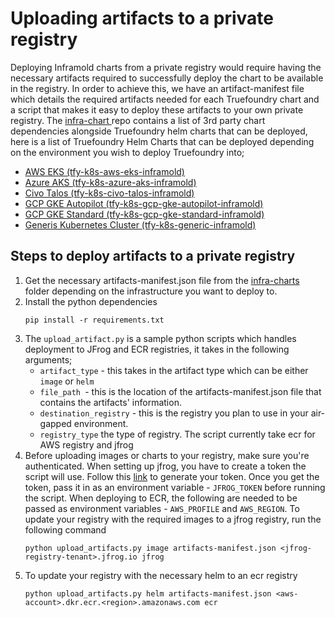 # Uploading artifacts to a private registry

Deploying Inframold charts from a private registry would require having the necessary artifacts required to successfully deploy the chart to be available in the registry. In order to achieve this, we have an artifact-manifest file which details the required artifacts needed for each Truefoundry chart and a script that makes it easy to deploy these artifacts to your own private registry. The [infra-chart ](https://github.com/truefoundry/infra-charts) repo contains a list of 3rd party chart dependencies alongside Truefoundry helm charts that can be deployed, here is a list of Truefoundry Helm Charts that can be deployed depending on the environment you wish to deploy Truefoundry into;

- [AWS EKS (tfy-k8s-aws-eks-inframold)](https://github.com/truefoundry/infra-charts/tree/main/charts/tfy-k8s-aws-eks-inframold)
- [Azure AKS (tfy-k8s-azure-aks-inframold)](https://github.com/truefoundry/infra-charts/tree/main/charts/tfy-k8s-azure-aks-inframold)
- [Civo Talos (tfy-k8s-civo-talos-inframold)](https://github.com/truefoundry/infra-charts/tree/main/charts/tfy-k8s-civo-talos-inframold)
- [GCP GKE Autopilot (tfy-k8s-gcp-gke-autopilot-inframold)](https://github.com/truefoundry/infra-charts/tree/main/charts/tfy-k8s-gcp-gke-autopilot-inframold)
- [GCP GKE Standard (tfy-k8s-gcp-gke-standard-inframold)](https://github.com/truefoundry/infra-charts/tree/main/charts/tfy-k8s-gcp-gke-standard-inframold)
- [Generis Kubernetes Cluster (tfy-k8s-generic-inframold)](https://github.com/truefoundry/infra-charts/tree/main/charts/tfy-k8s-generic-inframold)

## Steps to deploy artifacts to a private registry

1. Get the necessary artifacts-manifest.json file from the [infra-charts](https://github.com/truefoundry/infra-charts/tree/main/charts/) folder depending on the infrastructure you want to deploy to.
2. Install the python dependencies
   ```
   pip install -r requirements.txt
   ```
3. The `upload_artifact.py` is a sample python scripts which handles deployment to JFrog and ECR registries, it takes in the following arguments;
    - `artifact_type` - this takes in the artifact type which can be either `image` or `helm`
    - `file_path `- this is the location of the artifacts-manifest.json file that contains the artifacts' information.
    - `destination_registry` - this is the registry you plan to use in your air-gapped environment.
    - `registry_type` the type of registry. The script currently take ecr for AWS registry and jfrog 
4. Before uploading images or charts to your registry, make sure you're authenticated. When setting up jfrog, you have to create a token the script will use. Follow this [link](https://jfrog.com/help/r/how-to-generate-an-access-token-video/artifactory-creating-access-tokens-in-artifactory) to generate your token. Once you get the token, pass it in as an environment variable - `JFROG_TOKEN` before running the script.
   When deploying to ECR, the following are needed to be passed as environment variables - `AWS_PROFILE` and `AWS_REGION`.
   To update your registry with the required images to a jfrog registry, run the following command
   ```
   python upload_artifacts.py image artifacts-manifest.json <jfrog-registry-tenant>.jfrog.io jfrog
   ```
5. To update your registry with the necessary helm to an ecr registry
   ```
   python upload_artifacts.py helm artifacts-manifest.json <aws-account>.dkr.ecr.<region>.amazonaws.com ecr
   ```
